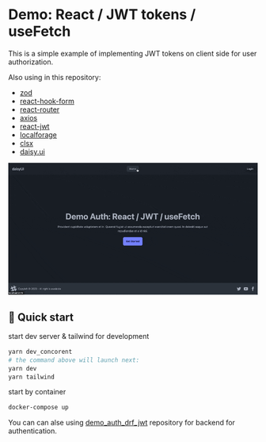 # Demo: React / JWT tokens / useFetch

This is a simple example of implementing JWT tokens on client side  for user authorization.

Also using in this repository:
- [zod](https://zod.dev)
- [react-hook-form](https://react-hook-form.com)
- [react-router](https://reactrouter.com/en/main)
- [axios](https://axios-http.com)
- [react-jwt](https://github.com/gustavo0197/react-jwt#readme)
- [localforage](https://github.com/localForage/localForage)
- [clsx](https://github.com/lukeed/clsx)
- [daisy.ui](https://daisyui.com)


![example](example.gif)


## 🚀 Quick start

start dev server & tailwind for development

```bash
yarn dev_concorent
# the command above will launch next:
yarn dev
yarn tailwind
```

start by container

```bash
docker-compose up
```

You can can alse using [demo_auth_drf_jwt](https://github.com/V-U-Simon/demo_auth_drf_jwt) repository for backend for authentication.